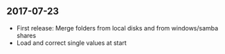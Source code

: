 ## 2017-07-23
- First release: Merge folders from local disks and from windows/samba shares
- Load and correct single values at start